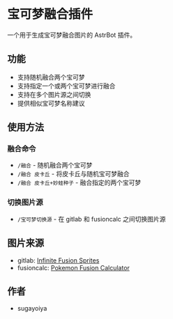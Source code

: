 # 宝可梦融合插件

一个用于生成宝可梦融合图片的 AstrBot 插件。

## 功能

- 支持随机融合两个宝可梦
- 支持指定一个或两个宝可梦进行融合
- 支持在多个图片源之间切换
- 提供相似宝可梦名称建议

## 使用方法

### 融合命令

- `/融合` - 随机融合两个宝可梦
- `/融合 皮卡丘` - 将皮卡丘与随机宝可梦融合
- `/融合 皮卡丘+妙蛙种子` - 融合指定的两个宝可梦

### 切换图片源

- `/宝可梦切换源` - 在 gitlab 和 fusioncalc 之间切换图片源

## 图片来源

- gitlab: [Infinite Fusion Sprites](https://gitlab.com/infinitefusion/sprites)
- fusioncalc: [Pokemon Fusion Calculator](https://fusioncalc.com)

## 作者

- sugayoiya